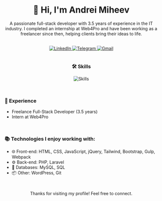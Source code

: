<div align="center">
  <h1>👋 Hi, I'm Andrei Miheev</h1>
  <p>A passionate full-stack developer with 3.5 years of experience in the IT industry. I completed an internship at Web4Pro and have been working as a freelancer since then, helping clients bring their ideas to life.</p>
</div>

<br />

<div align="center">
  <a href="https://linkedin.com/in/your_linkedin_profile">
    <img src="https://img.shields.io/badge/LinkedIn-0077B5?style=for-the-badge&logo=linkedin&logoColor=white" alt="LinkedIn" />
  </a>
<a href="https://t.me/@andmiheev">
    <img src="https://img.shields.io/badge/Telegram-2CA5E0?style=for-the-badge&logo=telegram&logoColor=white" alt="Telegram" />
  </a>
  <a href="mailto:your_email@example.com">
    <img src="https://img.shields.io/badge/Gmail-D14836?style=for-the-badge&logo=gmail&logoColor=white" alt="Gmail" />
  </a>
  </div>

<br />

<div align="center">
  <h3>🛠️ Skills</h3>
  <p>
    <img src="https://skillicons.dev/icons?i=html,css,javascript,jquery,php,wordpress,laravel,mysql,git" alt="Skills" />
  </p>
</div>

<br />

<div align="left">
  <h3>💼 Experience</h3>
  <ul>
    <li>Freelance Full-Stack Developer (3.5 years)</li>
    <li>Intern at Web4Pro</li>
  </ul>
</div>

<br />

<div align="left">
  <h3>📚 Technologies I enjoy working with:</h3>
  <ul>
    <li>🌐 Front-end: HTML, CSS, JavaScript, jQuery, Tailwind, Bootstrap, Gulp, Webpack</li>
    <li>⚙️ Back-end: PHP, Laravel</li>
    <li>💾 Databases: MySQL, SQL</li>
    <li>📦 Other: WordPress, Git</li>
  </ul>
</div>

<br />

<div align="center">
  <p>Thanks for visiting my profile! Feel free to connect.</p>
</div>

